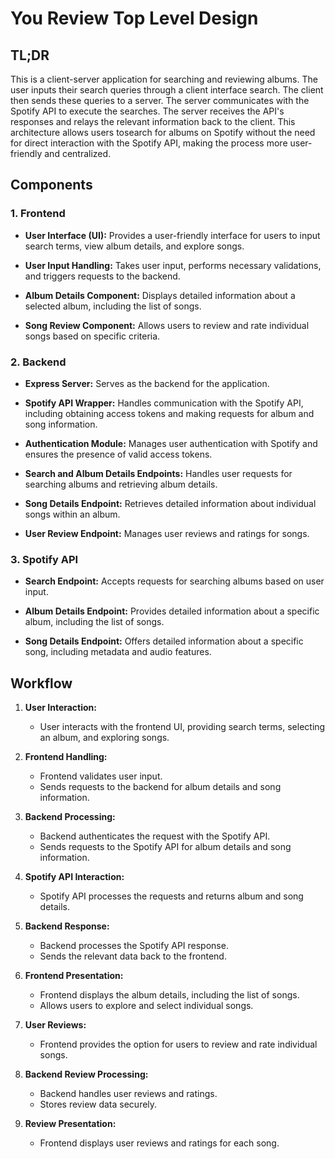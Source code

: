 # You Review Top Level Design

## TL;DR

This is a client-server application for searching and reviewing albums. The user inputs their search queries through a client interface search. The client then sends these queries to a server. The server communicates with the Spotify API to execute the searches. The server receives the API's responses and relays the relevant information back to the client. This architecture allows users tosearch for albums on Spotify without the need for direct interaction with the Spotify API, making the process more user-friendly and centralized.

## Components

### 1. Frontend

- **User Interface (UI):** Provides a user-friendly interface for users to input search terms, view album details, and explore songs.

- **User Input Handling:** Takes user input, performs necessary validations, and triggers requests to the backend.

- **Album Details Component:** Displays detailed information about a selected album, including the list of songs.

- **Song Review Component:** Allows users to review and rate individual songs based on specific criteria.

### 2. Backend

- **Express Server:** Serves as the backend for the application.

- **Spotify API Wrapper:** Handles communication with the Spotify API, including obtaining access tokens and making requests for album and song information.

- **Authentication Module:** Manages user authentication with Spotify and ensures the presence of valid access tokens.

- **Search and Album Details Endpoints:** Handles user requests for searching albums and retrieving album details.

- **Song Details Endpoint:** Retrieves detailed information about individual songs within an album.

- **User Review Endpoint:** Manages user reviews and ratings for songs.

### 3. Spotify API

- **Search Endpoint:** Accepts requests for searching albums based on user input.

- **Album Details Endpoint:** Provides detailed information about a specific album, including the list of songs.

- **Song Details Endpoint:** Offers detailed information about a specific song, including metadata and audio features.

## Workflow

1. **User Interaction:**
   - User interacts with the frontend UI, providing search terms, selecting an album, and exploring songs.

2. **Frontend Handling:**
   - Frontend validates user input.
   - Sends requests to the backend for album details and song information.

3. **Backend Processing:**
   - Backend authenticates the request with the Spotify API.
   - Sends requests to the Spotify API for album details and song information.

4. **Spotify API Interaction:**
   - Spotify API processes the requests and returns album and song details.

5. **Backend Response:**
   - Backend processes the Spotify API response.
   - Sends the relevant data back to the frontend.

6. **Frontend Presentation:**
   - Frontend displays the album details, including the list of songs.
   - Allows users to explore and select individual songs.

7. **User Reviews:**
   - Frontend provides the option for users to review and rate individual songs.

8. **Backend Review Processing:**
   - Backend handles user reviews and ratings.
   - Stores review data securely.

9. **Review Presentation:**
   - Frontend displays user reviews and ratings for each song.

